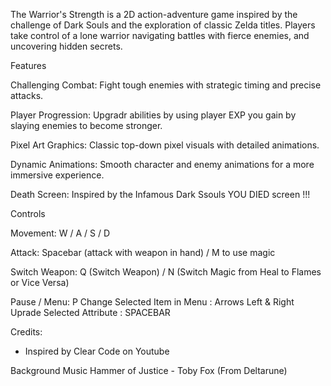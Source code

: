 The Warrior's Strength is a 2D action-adventure game inspired by the challenge of Dark Souls and the exploration of classic Zelda titles. Players take control of a lone warrior navigating battles with fierce enemies, and uncovering hidden secrets.

Features

Challenging Combat: Fight tough enemies with strategic timing and precise attacks.

Player Progression: Upgradr abilities by using player EXP you gain by slaying enemies to become stronger.

Pixel Art Graphics: Classic top-down pixel visuals with detailed animations.

Dynamic Animations: Smooth character and enemy animations for a more immersive experience.

Death Screen: Inspired by the Infamous Dark Ssouls YOU DIED screen !!!

Controls

Movement: W / A / S / D

Attack: Spacebar (attack with weapon in hand) / M to use magic

Switch Weapon: Q (Switch Weapon) / N (Switch Magic from Heal to Flames or Vice Versa)

Pause / Menu: P
Change Selected Item in Menu : Arrows Left & Right
Uprade Selected Attribute : SPACEBAR



Credits:
- Inspired by Clear Code on Youtube


Background Music
Hammer of Justice - Toby Fox (From Deltarune)

